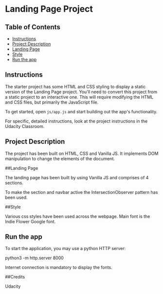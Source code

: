 # Landing Page Project

## Table of Contents

- [Instructions](#instructions)
- [Project Description](#projectdescription)
- [Landing Page](#landingpage)
- [Style](#style)
- [Run the app](#runtheapp)

## Instructions

The starter project has some HTML and CSS styling to display a static version of
the Landing Page project. You'll need to convert this project from a static
project to an interactive one. This will require modifying the HTML and CSS
files, but primarily the JavaScript file.

To get started, open `js/app.js` and start building out the app's functionality.

For specific, detailed instructions, look at the project instructions in the
Udacity Classroom.

## Project Description

The project has been built on HTML, CSS and Vanilla JS.
It implements DOM manipulation to change the elements of the document.

##Landing Page

The landing page has been built by using Vanilla JS and comprises of 4 sections.

To make the section and navbar active the IntersectionObserver pattern has been used.

##Style

Various css styles have been used across the webpage. Main font is the Indie Flower Google font.

## Run the app

To start the application, you may use a python HTTP server:

python3 -m http.server 8000

Internet connection is mandatory to display the fonts.

##Credits

Udacity



